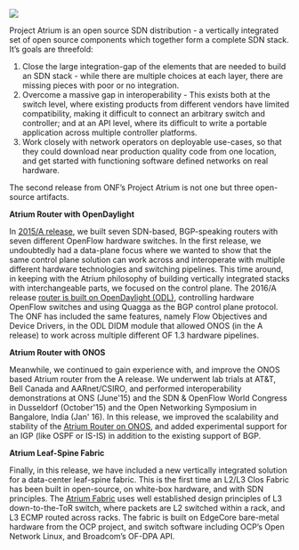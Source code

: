 ![](https://github.com/onfsdn/atrium-docs/blob/master/Atrium-Logo-300x123.jpg)

Project Atrium is an open source SDN distribution -  a vertically integrated set of open source components which together form a complete SDN stack. It’s goals are threefold:  

1. Close the large integration-gap of the elements that are needed to build an SDN stack - while there are multiple choices at each layer, there are missing pieces with poor or no integration.
1. Overcome a massive gap in interoperability - This exists both at the switch level, where existing products from different vendors have limited compatibility, making it difficult to connect an arbitrary switch and controller; and at an API level, where its difficult to write a portable application across multiple controller platforms.
1. Work closely with network operators on deployable use-cases, so that they could download near production quality code from one location, and get started with functioning software defined networks on real hardware. 

The second release from ONF’s Project Atrium is not one but three open-source artifacts.

**Atrium Router with OpenDaylight**

In [2015/A release](https://github.com/onfsdn/atrium-docs/wiki/Introduction-(15A)), we built seven SDN-based, BGP-speaking routers with seven different OpenFlow hardware switches. In the first release, we undoubtedly had a data-plane focus where we wanted to show that the same control plane solution can work across and interoperate with multiple different hardware technologies and switching pipelines. This time around, in keeping with the Atrium philosophy of building vertically integrated stacks with interchangeable parts, we focused on the control plane. The 2016/A release [router is built on OpenDaylight (ODL)](https://github.com/onfsdn/atrium-docs/wiki/ODL-Based-Atrium-Router-16A), controlling hardware OpenFlow switches and using Quagga as the BGP control plane protocol. The ONF has included the same features, namely Flow Objectives and Device Drivers, in the ODL DIDM module that allowed ONOS (in the A release) to work across multiple different OF 1.3 hardware pipelines. 

**Atrium Router with ONOS**

Meanwhile, we continued to gain experience with, and improve the ONOS based Atrium router from the A release. We underwent lab trials at AT&T, Bell Canada and AARnet/CSIRO, and performed interoperability demonstrations at ONS (June'15) and the SDN & OpenFlow World Congress in Dusseldorf (October'15) and the Open Networking Symposium in Bangalore, India (Jan' 16). In this release, we improved the scalability and stability of the [Atrium Router on ONOS](https://github.com/onfsdn/atrium-docs/wiki/ONOS-Based-Atrium-Router-16A), and added experimental support for an IGP (like OSPF or IS-IS) in addition to the existing support of BGP. 

**Atrium Leaf-Spine Fabric**

Finally, in this release,  we have included a new vertically integrated solution for a data-center leaf-spine fabric. This is the first time an L2/L3 Clos Fabric has been built in open-source, on white-box hardware, and with SDN principles. The [Atrium Fabric](https://github.com/onfsdn/atrium-docs/wiki/ONOS-Based-Atrium-Leaf-Spine-Fabric-16A) uses well established design principles of L3 down-to-the-ToR switch, where packets are L2 switched within a rack, and L3 ECMP routed across racks. The fabric is built on EdgeCore bare-metal hardware from the OCP project, and switch software including OCP’s Open Network Linux, and Broadcom’s OF-DPA API. 